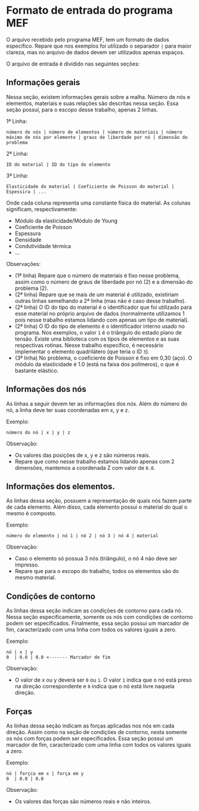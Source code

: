 # Formato de entrada do programa MEF

O arquivo recebido pelo programa MEF, tem um formato de dados específico. Repare que nos exemplos foi utilizado o separador ` | ` para maior clareza, mas no arquivo de dados devem ser utilizados apenas espaços.

O arquivo de entrada é dividido nas seguintes seções:

## Informações gerais

Nessa seção, existem informações gerais sobre a malha. Número de nós e elementos, materiais e suas relações são descritas nessa seção. Essa seção possui, para o escopo desse trabalho, apenas 2 linhas.

1ª Linha:
```
número de nós | número de elementos | número de materiais | número máximo de nós por elemento | graus de liberdade por nó | dimensão do problema
```

2ª Linha:
```
ID do material | ID do tipo do elemento
```

3ª Linha:
```
Elasticidade do material | Coeficiente de Poisson do material | Espessira | ...
```

Onde cada coluna representa uma constante física do material. As colunas significam, respectivamente:
- Módulo da elasticidade/Módulo de Young
- Coeficiente de Poisson
- Espessura
- Densidade
- Condutividade térmica
- ...

Observações:
* (1ª linha) Repare que o número de materiais é fixo nesse problema, assim como o número de graus de liberdade por nó (2) e a dimensão do problema (2). 
* (2ª linha) Repare que se mais de um material é utilizado, existiriam outras linhas semelhando a 2ª linha (mas não é caso desse trabalho).
* (2ª linha)  O ID do tipo do material é o identificador que foi utilizado para esse material no próprio arquivo de dados (normalmente utilizamos 1 pois nesse trabalho estamos lidando com apenas um tipo de material).
* (2ª linha)  O ID do tipo de elemento é o identificador interno usado no programa. Nos exemplos, o valor `1` é o triângulo do estado plano de tensão. Existe uma biblioteca com os tipos de elementos e as suas respectivas rotinas. Nesse trabalho específico, é necessário implementar o elemento quadrilátero (que teria o ID `3`).
* (3ª linha) No problema, o coeficiente de Poisson é fixo em 0,30 (aço). O módulo da elasticidade é 1.0 (está na faixa dos polímeros), o que é bastante elástico.

## Informações dos nós

As linhas a seguir devem ter as informações dos nós. Além do número do nó, a linha deve ter suas coordenadas em x, y e z.

Exemplo:
```
número do nó | x | y | z
```

Observação:
* Os valores das posições de x, y e z são números reais.
* Repare que como nesse trabalho estamos lidando apenas com 2 dimensões, mantemos a coordenada Z com valor de `0.0`.

## Informações dos elementos.

As linhas dessa seção, possuem a representação de quais nós fazem parte de cada elemento. Além disso, cada elemento possui o material do qual o mesmo é composto.

Exemplo:
```
número do elemento | nó 1 | nó 2 | nó 3 | nó 4 | material
```

Observação:
* Caso o elemento só possua 3 nós (triângulo), o nó 4 não deve ser impresso.
* Repare que para o escopo do trabalho, todos os elementos são do mesmo material.

## Condições de contorno

As linhas dessa seção indicam as condições de contorno para cada nó. Nessa seção especificamente, somente os nós com condições de contorno podem ser especificados. Finalmente, essa seção possui um marcador de fim, caracterizado com uma linha com todos os valores iguais a zero.

Exemplo:
```
nó | x | y
0  | 0.0 | 0.0 <------- Marcador de fim
```

Observação:
* O valor de x ou y deverá ser `0` ou `1`. O valor `1` indica que o nó está preso na direção correspondente e `0` indica que o nó está livre naquela direção.

## Forças

As linhas dessa seção indicam as forças aplicadas nos nós em cada direção. Assim como na seção de condições de contorno, nesta somente os nós com forças podem ser especificados. Essa seção possui um marcador de fim, caracterizado com uma linha com todos os valores iguais a zero.

Exemplo:
```
nó | forçca em x | força em y
0  | 0.0 | 0.0
```

Observação:
* Os valores das forças são números reais e não inteiros.